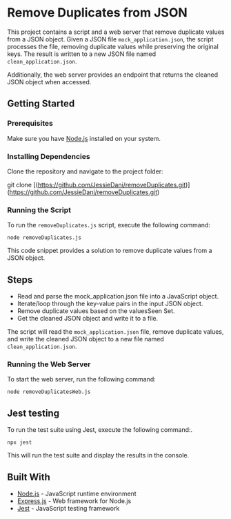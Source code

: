 # Remove Duplicates from JSON

This project contains a script and a web server that remove duplicate values from a JSON object. Given a JSON file `mock_application.json`, the script processes the file, removing duplicate values while preserving the original keys. The result is written to a new JSON file named `clean_application.json`.

Additionally, the web server provides an endpoint that returns the cleaned JSON object when accessed.

## Getting Started


### Prerequisites

Make sure you have [Node.js](https://nodejs.org/) installed on your system.


### Installing Dependencies

Clone the repository and navigate to the project folder:

git clone [(https://github.com/JessieDani/removeDuplicates.git)] (https://github.com/JessieDani/removeDuplicates.git)


### Running the Script

To run the `removeDuplicates.js` script, execute the following command:

`node removeDuplicates.js`

This code snippet provides a solution to remove duplicate values from a JSON object.

## Steps

* Read and parse the mock_application.json file into a JavaScript object.
* Iterate/loop through the key-value pairs in the input JSON object.
* Remove duplicate values based on the valuesSeen Set.
* Get the cleaned JSON object and write it to a file.


The script will read the `mock_application.json` file, remove duplicate values, and write the cleaned JSON object to a new file named `clean_application.json`.

### Running the Web Server

To start the web server, run the following command:

`node removeDuplicatesWeb.js`

## Jest testing

To run the test suite using Jest, execute the following command:.

`npx jest`


This will run the test suite and display the results in the console.


## Built With

- [Node.js](https://nodejs.org/) - JavaScript runtime environment
- [Express.js](https://expressjs.com/) - Web framework for Node.js
- [Jest](https://jestjs.io/) - JavaScript testing framework





